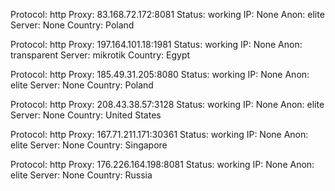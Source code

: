 Protocol: http
Proxy: 83.168.72.172:8081
Status: working
IP: None
Anon: elite
Server: None
Country: Poland

Protocol: http
Proxy: 197.164.101.18:1981
Status: working
IP: None
Anon: transparent
Server: mikrotik
Country: Egypt

Protocol: http
Proxy: 185.49.31.205:8080
Status: working
IP: None
Anon: elite
Server: None
Country: Poland

Protocol: http
Proxy: 208.43.38.57:3128
Status: working
IP: None
Anon: elite
Server: None
Country: United States

Protocol: http
Proxy: 167.71.211.171:30361
Status: working
IP: None
Anon: elite
Server: None
Country: Singapore

Protocol: http
Proxy: 176.226.164.198:8081
Status: working
IP: None
Anon: elite
Server: None
Country: Russia

